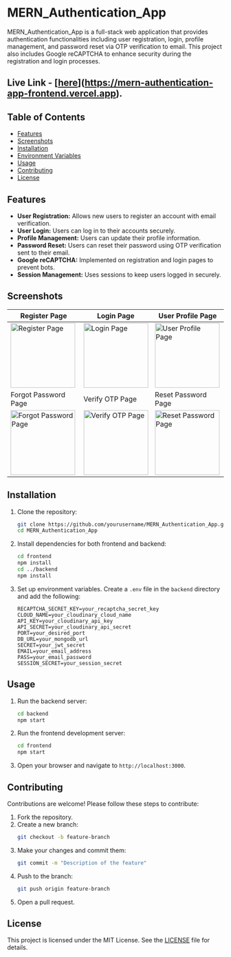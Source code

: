 # MERN_Authentication_App

MERN_Authentication_App is a full-stack web application that provides authentication functionalities including user registration, login, profile management, and password reset via OTP verification to email. This project also includes Google reCAPTCHA to enhance security during the registration and login processes.

## Live Link - [[here](https://mern-authentication-app-frontend.vercel.app)](https://mern-authentication-app-frontend.vercel.app).

## Table of Contents
- [Features](#features)
- [Screenshots](#screenshots)
- [Installation](#installation)
- [Environment Variables](#environment-variables)
- [Usage](#usage)
- [Contributing](#contributing)
- [License](#license)

## Features
- **User Registration:** Allows new users to register an account with email verification.
- **User Login:** Users can log in to their accounts securely.
- **Profile Management:** Users can update their profile information.
- **Password Reset:** Users can reset their password using OTP verification sent to their email.
- **Google reCAPTCHA:** Implemented on registration and login pages to prevent bots.
- **Session Management:** Uses sessions to keep users logged in securely.

## Screenshots

| Register Page                      | Login Page                         | User Profile Page                  |
|------------------------------------|------------------------------------|------------------------------------|
| <img src="https://github.com/Aayuslad/MERN_Authentication_App/assets/111479342/08a9679f-634d-431d-a4f5-82aa6e2dcde0" alt="Register Page" width="150"> | <img src="https://github.com/Aayuslad/MERN_Authentication_App/assets/111479342/f991141f-7290-4bc8-b3d0-dd7494defe12" alt="Login Page" width="150"> | <img src="https://github.com/Aayuslad/MERN_Authentication_App/assets/111479342/70741aaf-77f0-4731-8c14-12761a053d96" alt="User Profile Page" width="150"> |
| Forgot Password Page               | Verify OTP Page                    | Reset Password Page                |
| <img src="https://github.com/Aayuslad/MERN_Authentication_App/assets/111479342/50c52230-dab3-48f9-8c4e-7d34f7d4f6ea" alt="Forgot Password Page" width="150"> | <img src="https://github.com/Aayuslad/MERN_Authentication_App/assets/111479342/7fec7719-2e86-4840-b941-3fc85008226d" alt="Verify OTP Page" width="150"> | <img src="https://github.com/Aayuslad/MERN_Authentication_App/assets/111479342/00fed077-e554-4ca3-b1e8-6119fcd79203" alt="Reset Password Page" width="150"> |

## Installation
1. Clone the repository:
    ```sh
    git clone https://github.com/yourusername/MERN_Authentication_App.git
    cd MERN_Authentication_App
    ```

2. Install dependencies for both frontend and backend:
    ```sh
    cd frontend
    npm install
    cd ../backend
    npm install
    ```

3. Set up environment variables. Create a `.env` file in the `backend` directory and add the following:
    ```env
    RECAPTCHA_SECRET_KEY=your_recaptcha_secret_key
    CLOUD_NAME=your_cloudinary_cloud_name
    API_KEY=your_cloudinary_api_key
    API_SECRET=your_cloudinary_api_secret
    PORT=your_desired_port
    DB_URL=your_mongodb_url
    SECRET=your_jwt_secret
    EMAIL=your_email_address
    PASS=your_email_password
    SESSION_SECRET=your_session_secret
    ```

## Usage
1. Run the backend server:
    ```sh
    cd backend
    npm start
    ```

2. Run the frontend development server:
    ```sh
    cd frontend
    npm start
    ```

3. Open your browser and navigate to `http://localhost:3000`.

## Contributing
Contributions are welcome! Please follow these steps to contribute:

1. Fork the repository.
2. Create a new branch:
    ```sh
    git checkout -b feature-branch
    ```
3. Make your changes and commit them:
    ```sh
    git commit -m "Description of the feature"
    ```
4. Push to the branch:
    ```sh
    git push origin feature-branch
    ```
5. Open a pull request.

## License
This project is licensed under the MIT License. See the [LICENSE](LICENSE) file for details.
